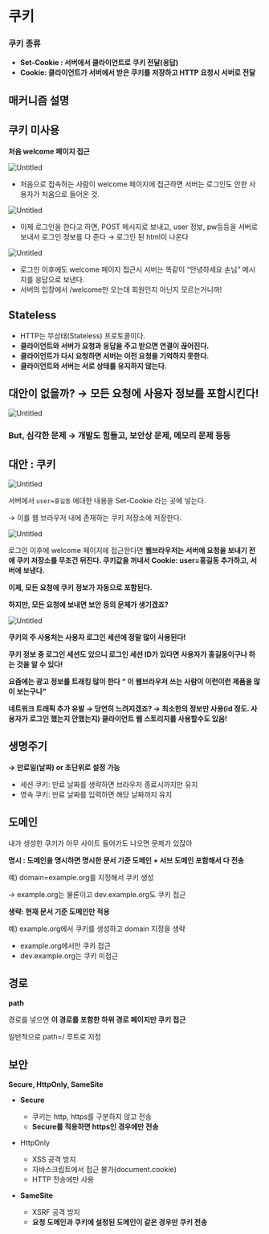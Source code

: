 # 쿠키

### 쿠키 종류

- **Set-Cookie : 서버에서 클라이언트로 쿠키 전달(응답)**
- **Cookie: 클라이언트가 서버에서 받은 쿠키를 저장하고 HTTP 요청시 서버로 전달**

## 매커니즘 설명

## 쿠키 미사용

**처음 welcome 페이지 접근**

![Untitled](%E1%84%8F%E1%85%AE%E1%84%8F%E1%85%B5%202fdb6f1329c846e2a17c37baf0fb8435/Untitled.png)

- 처음으로 접속하는 사람이 welcome 페이지에 접근하면 서버는 로그인도 안한 사용자가 처음으로 들어온 것.

![Untitled](%E1%84%8F%E1%85%AE%E1%84%8F%E1%85%B5%202fdb6f1329c846e2a17c37baf0fb8435/Untitled%201.png)

- 이제 로그인을 한다고 하면, POST 메시지로 보내고, user 정보, pw등등을 서버로 보내서 로그인 정보를 다 준다 → 로그인 된 html이 나온다

![Untitled](%E1%84%8F%E1%85%AE%E1%84%8F%E1%85%B5%202fdb6f1329c846e2a17c37baf0fb8435/Untitled%202.png)

- 로그인 이후에도 welcome 페이지 접근시 서버는 똑같이 “안녕하세요 손님” 메시지를 응답으로 보낸다.
- 서버의 입장에서 /welcome만 오는데 회원인지 아닌지 모르는거니까!

## Stateless

- HTTP는 무상태(Stateless) 프로토콜이다.
- **클라이언트와 서버가 요청과 응답을 주고 받으면 연결이 끊어진다.**
- **클라이언트가 다시 요청하면 서버는 이전 요청을 기억하지 못한다.**
- **클라이언트와 서버는 서로 상태를 유지하지 않는다.**

## 대안이 없을까? → 모든 요청에 사용자 정보를 포함시킨다!

![Untitled](%E1%84%8F%E1%85%AE%E1%84%8F%E1%85%B5%202fdb6f1329c846e2a17c37baf0fb8435/Untitled%203.png)

### But, 심각한 문제 → 개발도 힘들고, 보안상 문제, 메모리 문제 등등

## 대안 : 쿠키

![Untitled](%E1%84%8F%E1%85%AE%E1%84%8F%E1%85%B5%202fdb6f1329c846e2a17c37baf0fb8435/Untitled%204.png)

서버에서 `user=홍길동` 에대한 내용을 Set-Cookie 라는 곳에 넣는다.

→ 이를 웹 브라우저 내에 존재하는 쿠키 저장소에 저장한다.

![Untitled](%E1%84%8F%E1%85%AE%E1%84%8F%E1%85%B5%202fdb6f1329c846e2a17c37baf0fb8435/Untitled%205.png)

로그인 이후에 welcome 페이지에 접근한다면
**웹브라우저는 서버에 요청을 보내기 전에 쿠키 저장소를 무조건 뒤진다. 쿠키값을 꺼내서 Cookie: user=홍길동 추가하고, 서버에 보낸다.**

**이제, 모든 요청에 쿠키 정보가 자동으로 포함된다.**

**하지만, 모든 요청에 보내면 보안 등의 문제가 생기겠죠?**

![Untitled](%E1%84%8F%E1%85%AE%E1%84%8F%E1%85%B5%202fdb6f1329c846e2a17c37baf0fb8435/Untitled%206.png)

**쿠키의 주 사용처는 사용자 로그인 세션에 정말 많이 사용된다!**

**쿠키 정보 중 로그인 세션도 있으니 로그인 세션 ID가 있다면 사용자가 홍길동이구나 하는 것을 알 수 있다!**

**요즘에는 광고 정보를 트래킹 많이 한다 “ 이 웹브라우저 쓰는 사람이 이런이런 제품을 많이 보는구나"** 

**네트워크 트래픽 추가 유발 → 당연히 느려지겠죠? → 최소한의 정보만 사용(id 정도. 사용자가 로그인 했는지 안했는지) 
클라이언트 웹 스토리지를 사용할수도 있음!**

## 생명주기

**→ 만료일(날짜) or 초단위로 설정 가능**

- 세션 쿠키: 만료 날짜를 생략하면 브라우저 종료시까지만 유지
- 영속 쿠키: 만료 날짜를 입력하면 해당 날짜까지 유지

## 도메인

내가 생성한 쿠키가 아무 사이트 들어가도 나오면 문제가 있잖아

**명시 : 도메인을 명시하면 명시한 문서 기준 도메인 + 서브 도메인 포함해서 다 전송**

예) domain=example.org를 지정해서 쿠키 생성

→ example.org는 물론이고 dev.example.org도 쿠키 접근

**생략: 현재 문서 기준 도메인만 적용**

예) example.org에서 쿠키를 생성하고 domain 지정을 생략

- example.org에서만 쿠키 접근
- dev.example.org는 쿠키 미접근

## 경로

**path**

경로를 넣으면 **이 경로를 포함한 하위 경로 페이지만 쿠키 접근**

일반적으로 path=/ 루트로 지정

## 보안

**Secure, HttpOnly, SameSite**

- **Secure**
    - 쿠키는 http, https를 구분하지 않고 전송
    - **Secure를 적용하면 https인 경우에만 전송**
    
- HttpOnly
    - XSS 공격 방지
    - 자바스크립트에서 접근 불가(document.cookie)
    - HTTP 전송에만 사용
- **SameSite**
    - XSRF 공격 방지
    - **요청 도메인과 쿠키에 설정된 도메인이 같은 경우만 쿠키 전송**